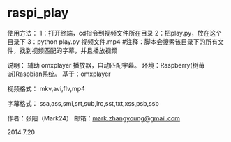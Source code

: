 raspi_play
==========

使用方法：
 1：打开终端，cd指令到视频文件所在目录
 2：把play.py，放在这个目录下
 3：python play.py 视频文件.mp4 #注释：脚本会搜索该目录下的所有文件，找到视频匹配的字幕，并且播放视频
  
  
  
说明：
  辅助 omxplayer 播放器，自动匹配字幕。
  环境：Raspberry(树莓派)Raspbian系统。
  基于：omxplayer
  
视频格式：
mkv,avi,flv,mp4

字幕格式：
ssa,ass,smi,srt,sub,lrc,sst,txt,xss,psb,ssb

作者：张阳（Mark24）
邮箱：mark.zhangyoung@gmail.com

  2014.7.20
  
